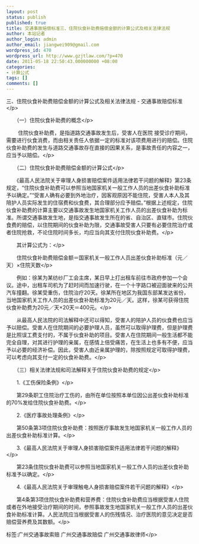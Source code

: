 ```yaml
---
layout: post
status: publish
published: true
title: 交通事故赔偿标准三、住院伙食补助费赔偿金额的计算公式及相关法律法规
author: 本站记者
author_login: admin
author_email: jiangwei909@gmail.com
wordpress_id: 470
wordpress_url: http://www.gzjtlaw.com/?p=470
date: 2011-05-18 22:50:43.000000000 +08:00
categories:
- 计算公式
tags: []
comments: []
---
```

<p>三、住院伙食补助费赔偿金额的计算公式及相关法律法规 - 交通事故赔偿标准<&#47;p><p>　　（一）住院伙食补助费的概念<&#47;p><p>　　 住院伙食补助费，是指道路交通事故发生后，受害人在医院 接受诊疗期间，需要进行伙食消费，而由相关责任人依据一定的标准对该项费用进行的赔偿。住院伙食补助费的发生与道路交通事故存在直接的因果关系，是事故责任的内容之一，应当予以赔偿。<&#47;p><p>　　（二）住院伙食补助费赔偿金额的计算公式<&#47;p><p>　　《最高人民法院关于审理人身损害赔偿案件适用法律若干问题的解释》第23条规定，&ldquo;住院伙食补助费可以参照当地国家机关一般工作人员的出差伙食补助标准予以确定。&rdquo;&ldquo;受害人确有必要到外地治疗，因客观原因不能住院，受害人本人及其陪护人员实际发生的住宿费和伙食费，其合理部分应予赔偿。&rdquo;根据上述规定，住院伙食补助费的计算主要以交通事故发生地国家机关工作人员的出差伙食补助为标准。所谓交通事故发生地，是指交通事故发生所在的省、自治区、直辖市。住院伙食费的赔偿，以住院期间的伙食补助为限，交通事故受害人只要有必要住院治疗或者住院抢救，不论住院时间多长，均应当向其支付住院伙食补助费。<&#47;p><p>　　其计算公式为：<&#47;p><p>　　住院伙食补助费赔偿金额＝国家机关一般工作人员出差伙食补助标准（元／天）&times;住院天数<&#47;p><p>　　例如：徐某为某纺纱厂工会主席，某日早上打出租车前往市政府参加一个会议。途中，出租车司机为了赶时间而加速行驶，在一个十字路口被迎面驶来的公共汽车撞翻。徐某受重伤，住院治疗20天。徐某所在地区为我国东部某发达省份，当地国家机关工作人员的出差伙食补助标准为20元／天。这样，徐某可获得住院伙食补助费为20元／天&times;20天＝400元。<&#47;p><p>　　从最高人民法院的司法解释中还可以得知，受害人的陪护人员的伙食费也应当予以赔偿。受害人在住院期间的必要护理人员，虽然可以取得护理费，但是护理费是比照误工费支付的，不属于伙食补助的项目。受害人在住院期间一般生活都不能完全自理，对其进行护理的亲属，在感情上倍受痛苦，在生活上也多有不便，应当予以必要的经济补偿。因此，受害人由近亲属护理的，除按照规定可取得护理费，可以考虑向其支付一定的伙食补助费。<&#47;p><p>　　（三）相关法律法规和司法解释关于住院伙食补助费的规定<&#47;p><p>　　1.《工伤保险条例》<&#47;p><p>　　第29条职工住院治疗工伤的，由所在单位按照本单位因公出差伙食补助标准的70%发给住院伙食补助费。<&#47;p><p>　　2.《医疗事故处理条例》<&#47;p><p>　　第50条第3项住院伙食补助费：按照医疗事故发生地国家机关一般工作人员的出差伙食补助标准计算。<&#47;p><p>　　3.《最高人民法院关于审理人身损害赔偿案件适用法律若干问题的解释》<&#47;p><p>　　第23条住院伙食补助费可以参照当地国家机关一般工作人员的出差伙食补助标准予以确定。<&#47;p><p>　　4.《最高人民法院关于审理触电人身损害赔偿案件若干问题的解释》<&#47;p><p>　　第4条第3项住院伙食补助费和营养费：住院伙食补助费应当根据受害人住院或者在外地接受治疗期间的时间，参照事故发生地国家机关一般工作人员的出差伙食补助标准计算。人民法院应当根据受害人的伤残情况、治疗医院的意见决定是否赔偿营养费及其数额。<&#47;p><br&#47;><p>标签:广州交通事故索赔 广州交通事故赔偿 广州交通事故律师<&#47;p>
